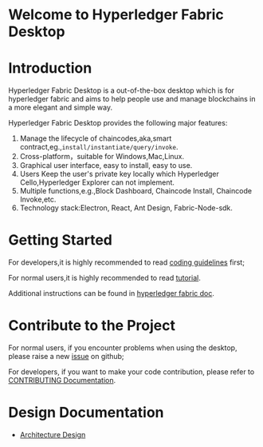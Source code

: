 # Welcome to Hyperledger Fabric Desktop

# Introduction

Hyperledger Fabric Desktop is a out-of-the-box desktop which is for hyperledger fabric and aims to help people use
and manage blockchains in a more elegant and simple way.

Hyperledger Fabric Desktop provides the following major features:
1. Manage the lifecycle of chaincodes,aka,smart contract,eg.,`install/instantiate/query/invoke`.
2. Cross-platform，suitable for Windows,Mac,Linux.
3. Graphical user interface, easy to install, easy to use.
4. Users Keep the user's private key locally which Hyperledger Cello,Hyperledger Explorer can not implement.
5. Multiple functions,e.g.,Block Dashboard, Chaincode Install, Chaincode Invoke,etc.
6. Technology stack:Electron, React, Ant Design, Fabric-Node-sdk.

# Getting Started

For developers,it is highly recommended to read [coding guidelines](../doc-En/coding-guidelines-En.md) first;

For normal users,it is highly recommended to read [tutorial](../doc-Zn/tutorial-En.md).

Additional instructions can be found in [hyperledger fabric doc](https://hyperledger-fabric.readthedocs.io/en/release-1.3/tutorials.html).

# Contribute to the Project

For normal users, if you encounter problems when using the desktop, please raise a new [issue](https://github.com/blockchain-desktop/hyperledger-fabric-desktop/issues) on github;

For developers, if you want to make your code contribution, please refer to [CONTRIBUTING  Documentation](../doc-En/CONTRIBUTING-En.md).

# Design Documentation

- [Architecture Design](../doc-En/architect-En.md)


